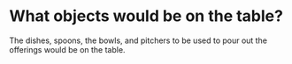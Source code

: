 # What objects would be on the table?

The dishes, spoons, the bowls, and pitchers to be used to pour out the offerings would be on the table.

